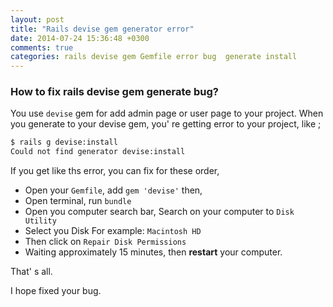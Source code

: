 ```yaml
---
layout: post
title: "Rails devise gem generator error"
date: 2014-07-24 15:36:48 +0300
comments: true
categories: rails devise gem Gemfile error bug  generate install
---
```


### How to fix rails devise gem generate bug?

You use `devise` gem for add admin page or user page to your project. When you generate to your devise gem,
you' re getting error to your project,  like ;

```bash
$ rails g devise:install
Could not find generator devise:install
```
If you get like ths error, you can fix for these order,

- Open your `Gemfile`, add `gem 'devise'` then,
- Open terminal, run  `bundle`
- Open you computer search bar, Search on your computer to `Disk Utility`
- Select you Disk For example: `Macintosh HD`
- Then click on `Repair Disk Permissions`
- Waiting approximately 15 minutes, then **restart** your computer.

That' s all.

I hope fixed your bug.